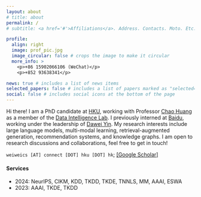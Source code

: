 ```yaml
---
layout: about
# title: about
permalink: /
# subtitle: <a href='#'>Affiliations</a>. Address. Contacts. Moto. Etc.

profile:
  align: right
  image: prof_pic.jpg
  image_circular: false # crops the image to make it circular
  more_info: >
    <p>+86 15902066106 (WeChat)</p>
    <p>+852 93638341</p>

news: true # includes a list of news items
selected_papers: false # includes a list of papers marked as "selected={true}"
social: false # includes social icons at the bottom of the page
---
```


Hi there!  I am a PhD candidate at [HKU](https://hku.hk/), working with Professor [Chao Huang](https://scholar.google.com/citations?hl=en&user=Zkv9FqwAAAAJ&view_op=list_works&sortby=pubdate) as a member of the [Data Intelligence Lab](https://sites.google.com/view/chaoh). I previously interned at [Baidu](https://en.wikipedia.org/wiki/Baidu), working under the leadership of [Dawei Yin](https://www.yindawei.com/). My research interests include large language models, multi-modal learning, retrieval-augmented generation, recommendation systems, and knowledge graphs. I am open to research discussions and collaborations, feel free to get in touch!

`weiweics [AT] connect [DOT] hku [DOT] hk`;   [[Google Scholar]](https://scholar.google.com/citations?user=VE5F0GIAAAAJ&hl=zh-CN)




#### Services
* 2024: NeurIPS, CIKM, KDD, TKDD, TKDE, TNNLS, MM, AAAI, ESWA
* 2023: AAAI, TKDE, TKDD 
